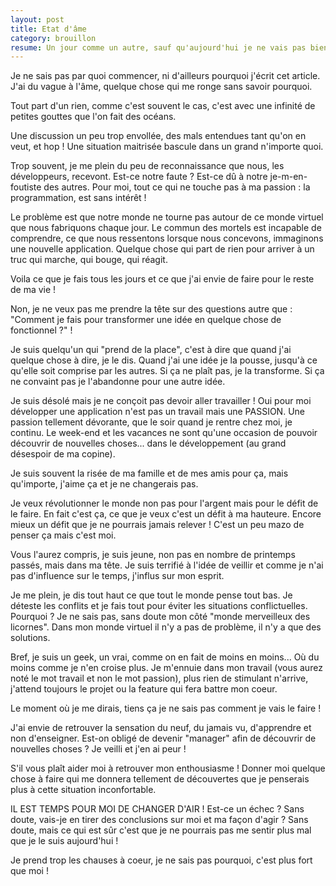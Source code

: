```yaml
---
layout: post
title: Etat d'âme
category: brouillon
resume: Un jour comme un autre, sauf qu'aujourd'hui je ne vais pas bien !
---
```

Je ne sais pas par quoi commencer, ni d'ailleurs pourquoi j'écrit cet article. J'ai du vague à l'âme, quelque chose qui me ronge sans savoir pourquoi.

Tout part d'un rien, comme c'est souvent le cas, c'est avec une infinité de petites gouttes que l'on fait des océans.

Une discussion un peu trop envollée, des mals entendues tant qu'on en veut, et hop ! Une situation maitrisée bascule dans un grand n'importe quoi.

Trop souvent, je me plein du peu de reconnaissance que nous, les développeurs, recevont. Est-ce notre faute ? Est-ce dû à notre je-m-en-foutiste des autres. Pour moi, tout ce qui ne touche pas à ma passion : la programmation, est sans intérêt !

Le problème est que notre monde ne tourne pas autour de ce monde virtuel que nous fabriquons chaque jour. Le commun des mortels est incapable de comprendre, ce que nous ressentons lorsque nous concevons, immaginons une nouvelle application. Quelque chose qui part de rien pour arriver à un truc qui marche, qui bouge, qui réagit.

Voila ce que je fais tous les jours et ce que j'ai envie de faire pour le reste de ma vie !

Non, je ne veux pas me prendre la tête sur des questions autre que : "Comment je fais pour transformer une idée en quelque chose de fonctionnel ?" !

Je suis quelqu'un qui "prend de la place", c'est à dire que quand j'ai quelque chose à dire, je le dis. Quand j'ai une idée je la pousse, jusqu'à ce qu'elle soit comprise par les autres. Si ça ne plaît pas, je la transforme. Si ça ne convaint pas je l'abandonne pour une autre idée.

Je suis désolé mais je ne conçoit pas devoir aller travailler ! Oui pour moi développer une application n'est pas un travail mais une PASSION. Une passion tellement dévorante, que le soir quand je rentre chez moi, je continu. Le week-end et les vacances ne sont qu'une occasion de pouvoir découvrir de nouvelles choses... dans le développement (au grand désespoir de ma copine).

Je suis souvent la risée de ma famille et de mes amis pour ça, mais qu'importe, j'aime ça et je ne changerais pas.

Je veux révolutionner le monde non pas pour l'argent mais pour le défit de le faire. En fait c'est ça, ce que je veux c'est un défit à ma hauteure. Encore mieux un défit que je ne pourrais jamais relever ! C'est un peu mazo de penser ça mais c'est moi.

Vous l'aurez compris, je suis jeune, non pas en nombre de printemps passés, mais dans ma tête. Je suis terrifié à l'idée de veillir et comme je n'ai pas d'influence sur le temps, j'influs sur mon esprit.

Je me plein, je dis tout haut ce que tout le monde pense tout bas. Je déteste les conflits et je fais tout pour éviter les situations conflictuelles. Pourquoi ? Je ne sais pas, sans doute mon côté "monde merveilleux des licornes". Dans mon monde virtuel il n'y a pas de problème, il n'y a que des solutions.

Bref, je suis un geek, un vrai, comme on en fait de moins en moins... Où du moins comme je n'en croise plus. Je m'ennuie dans mon travail (vous aurez noté le mot travail et non le mot passion), plus rien de stimulant n'arrive, j'attend toujours le projet ou la feature qui fera battre mon coeur. 

Le moment où je me dirais, tiens ça je ne sais pas comment je vais le faire !

J'ai envie de retrouver la sensation du neuf, du jamais vu, d'apprendre et non d'enseigner. Est-on obligé de devenir "manager" afin de découvrir de nouvelles choses ? Je veilli et j'en ai peur ! 

S'il vous plaît aider moi à retrouver mon enthousiasme ! Donner moi quelque chose à faire qui me donnera tellement de découvertes que je penserais plus à cette situation inconfortable.  

IL EST TEMPS POUR MOI DE CHANGER D'AIR ! Est-ce un échec ? Sans doute, vais-je en tirer des conclusions sur moi et ma façon d'agir ? Sans doute, mais ce qui est sûr c'est que je ne pourrais pas me sentir plus mal que je le suis aujourd'hui !

Je prend trop les chauses à coeur, je ne sais pas pourquoi, c'est plus fort que moi !
